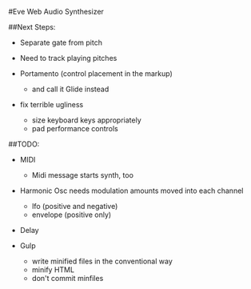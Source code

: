 #Eve Web Audio Synthesizer

##Next Steps:
* Separate gate from pitch

* Need to track playing pitches

* Portamento (control placement in the markup)
  * and call it Glide instead

* fix terrible ugliness
  * size keyboard keys appropriately
  * pad performance controls

##TODO:
* MIDI
  * Midi message starts synth, too

* Harmonic Osc needs modulation amounts moved into each channel
  * lfo (positive and negative)
  * envelope (positive only)

* Delay

* Gulp
  * write minified files in the conventional way
  * minify HTML
  * don't commit minfiles
